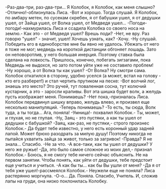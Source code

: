   -Раз-два-три, раз-два-три... Я Колобок, я Колобок, как меня слышно?
-Отлично!-облизнулась Лиса.
-Вот и хорошо. Тогда слушай. Я Колобок, по амбару метен, по сусекам скребен, я от бабушки ушел, я от дедушки ушел, от Зайца ушел, от Волка ушел, от Медведя ушел...
-Погоди-погоди!-нахмурилась Лиса и ссадила Колобка со своего носа на землю.- Как это - от Медведя ушел? Врешь поди?
-Нет, не вру. Раз говорю "ушел" - значит, ушел! Хочешь узнать, как?
-Хочу.
-Ну слушай. Победить его в единоборстве мне бы явно не удалось. Убежать от него я тоже не мог; медведь на короткой дистанции обгоняет лошадь. Зато он неповоротлив, у него большая инерция. Поэтому ставка была сделана на ловкость. Пришлось, конечно, побегать зигзагами, пока Медведь не выдохся, но зато потом уйти уже не составило проблем!
-Ну хорошо, а от Волка ты как ушел?
-От Волка? Ну смотри сама.
Колобок откатился в сторону, удобно уселся (а может, встал на голову - кто его разберет!) и стал чертить прутиком на песке:
-Вот волчий лог, знаешь это место? Это ручей, тут поваленная сосна, тут колючий кустарник, а это - заросли крапивы. Вот эта шишка будет волк, а желудь пусть изображает меня. Понимаешь?
-Нет пока,-призналась Лиса.
Колобок  передвинул шишку вправо, желудь влево, и произвел еще несколько манипуляций.
-Теперь понимаешь?
-То есть, ты сюда, Волк туда, а ты тогда... Ага, поняла!
-Умница!- похвалил Колобок.- Ты, может, и глухая, но не глупая.
-Ну, Заяц - это пустяки, а как ты ушел от дедушки с бабушкой?
-Заяц, как-раз, не пустяки,- строго произнес Колобок.- Да будет тебе известно, у него есть коронный удар задней лапой. Может брюхо разодрать за милую душу! Поэтому никогда не пытайся ухватить зайца за живот, только за загривок!
-Правда? Я не знала... Спасибо.
-Не за что.
-А все-таки, как ты ушел от дедушки? У него же ружье!
-Да, это было самое сложное из моих дел,- признал Колобок.- Боюсь, я не смогу тебе ничего сейчас объяснить. Не на первом занятии. Чтобы понять, как уйти от дедушки, тебе предстоит еще учиться и учиться.
-А как бы ты... как бы Вы ушли от меня?
-Да я от тебя уже ушел!-рассмеялся Колобок.- Неужели еще не поняла?
Лиса растерянно моргнула.
-О-о... Да. Поняла. Спасибо, Учитель.
И, сложив лапы на груди, она низко поклонилась Колобку.      